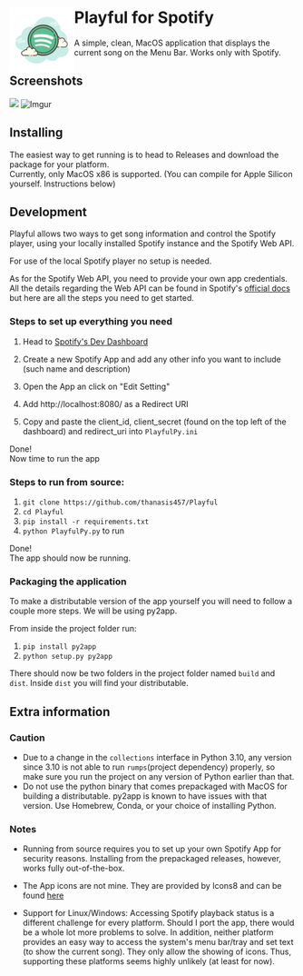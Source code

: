 # <img src="icons/app.icns" align="left" width="114"/> Playful for Spotify

A simple, clean, MacOS application that displays the current song on the Menu Bar. Works only with Spotify.

## Screenshots
![](https://i.imgur.com/3NfLPaD.png)
![Imgur](https://i.imgur.com/THuPqgc.png)

## Installing

The easiest way to get running is to head to Releases and download the package for your platform.  
Currently, only MacOS x86 is supported. (You can compile for Apple Silicon yourself. Instructions below)

## Development

Playful allows two ways to get song information and control the Spotify player, using your locally installed Spotify instance and the Spotify Web API.

For use of the local Spotify player no setup is needed.

As for the Spotify Web API, you need to provide your own app credentials. All the details regarding the Web API can be found in Spotify's [official docs](https://developer.spotify.com/documentation/web-api/) but here are all the steps you need to get started.

### Steps to set up everything you need

1. Head to [Spotify's Dev Dashboard](https://developer.spotify.com/dashboard)

2. Create a new Spotify App and add any other info you want to include (such name and description)

3. Open the App an click on "Edit Setting"

4. Add http://localhost:8080/ as a Redirect URI

5. Copy and paste the client_id, client_secret (found on the top left of the dashboard) and redirect_uri into `PlayfulPy.ini`

Done!  
Now time to run the app

### Steps to run from source:

1. `git clone https://github.com/thanasis457/Playful`
2. `cd Playful`
3. `pip install -r requirements.txt`
4. `python PlayfulPy.py` to run

Done!  
The app should now be running.

### Packaging the application
To make a distributable version of the app yourself you will need to follow a couple more steps. We will be using py2app.

From inside the project folder run:
1. `pip install py2app`
2. `python setup.py py2app`

There should now be two folders in the project folder named `build` and `dist`. Inside `dist` you will find your distributable.

## Extra information

### Caution

- Due to a change in the `collections` interface in Python 3.10, any version since 3.10 is not able to run `rumps`(project dependency) properly, so make sure you run the project on any version of Python earlier than that.
- Do not use the python binary that comes prepackaged with MacOS for building a distributable. py2app is known to have issues with that version. Use Homebrew, Conda, or your choice of installing Python.

### Notes

- Running from source requires you to set up your own Spotify App for security reasons.
Installing from the prepackaged releases, however, works fully out-of-the-box.

- The App icons are not mine. They are provided by Icons8 and can be found [here](https://icons8.com/icon/116726/spotify)

- Support for Linux/Windows: Accessing Spotify playback status is a different challenge for every platform. Should I port the app, there would be
a whole lot more problems to solve. In addition, neither platform provides an easy way to access the system's menu bar/tray and set text (to show the current song).
They only allow the showing of icons. Thus, supporting these platforms seems highly unlikely (at least for now).